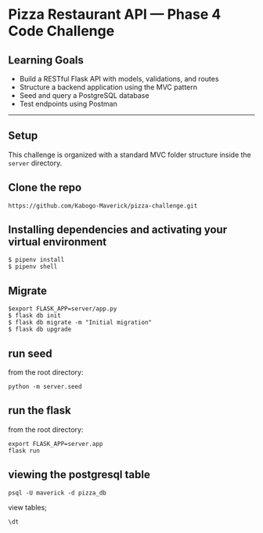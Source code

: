 # Pizza Restaurant API — Phase 4 Code Challenge

## Learning Goals

- Build a RESTful Flask API with models, validations, and routes
- Structure a backend application using the MVC pattern
- Seed and query a PostgreSQL database
- Test endpoints using Postman

---

## Setup

This challenge is organized with a standard MVC folder structure inside the `server` directory.

## Clone the repo
```console
https://github.com/Kabogo-Maverick/pizza-challenge.git 
```

## Installing dependencies and activating your virtual environment

```console
$ pipenv install
$ pipenv shell
```


## Migrate


```console
$export FLASK_APP=server/app.py
$ flask db init
$ flask db migrate -m "Initial migration"
$ flask db upgrade
```

## run seed
from the root directory:

```console
python -m server.seed
````

## run the flask
from the root directory:

```console
export FLASK_APP=server.app
flask run
````
 
## viewing the postgresql table

```console
psql -U maverick -d pizza_db
```
view tables;

```console
\dt
